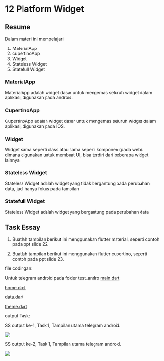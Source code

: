 # 12 Platform Widget

## Resume
Dalam materi ini mempelajari
1. MaterialApp
2. cupertinoApp
3. Widget
4. Stateless Widget
5. Statefull Widget

### MaterialApp
MaterialApp adalah widget dasar untuk mengemas seluruh widget dalam aplikasi, digunakan pada android.

### CupertinoApp
CupertinoApp adalah widget dasar untuk mengemas seluruh widget dalam aplikasi, digunakan pada IOS.

### Widget
Widget sama seperti class atau sama seperti komponen (pada web). dimana digunakan untuk membuat UI, bisa terdiri dari beberapa widget lainnya

### Stateless Widget
Stateless Widget adalah widget yang tidak bergantung pada perubahan data, jadi hanya fokus pada tampilan

### Statefull Widget
Stateless Widget adalah widget yang bergantung pada perubahan data


## Task Essay
1. Buatlah tampilan berikut ini menggunakan flutter material, seperti contoh pada ppt slide 22.

2. Buatlah tampilan berikut ini menggunakan flutter cupertino, seperti contoh pada ppt slide 23.

file codingan:

Untuk telegram android pada folder test_andro
[main.dart](https://github.com/fraihan-dw/flutter_muhammad-raihan-firdaus/blob/main/12_Platform%20Widget/Praktikum/test_andro/lib/main.dart)

[home.dart](https://github.com/fraihan-dw/flutter_muhammad-raihan-firdaus/blob/main/12_Platform%20Widget/Praktikum/test_andro/lib/home.dart)

[data.dart](https://github.com/fraihan-dw/flutter_muhammad-raihan-firdaus/blob/main/12_Platform%20Widget/Praktikum/test_andro/lib/data.dart)

[theme.dart](https://github.com/fraihan-dw/flutter_muhammad-raihan-firdaus/blob/main/12_Platform%20Widget/Praktikum/test_andro/lib/theme.dart)


output Task:

SS output ke-1, Task 1, Tampilan utama telegram android.


![](https://github.com/fraihan-dw/flutter_muhammad-raihan-firdaus/blob/main/12_Platform%20Widget/Screenshot/Ss%20output%20MaterialApp%20android%20Telegram.png?raw=true)

SS output ke-2, Task 1, Tampilan utama telegram android.


![](https://github.com/fraihan-dw/flutter_muhammad-raihan-firdaus/blob/main/12_Platform%20Widget/Screenshot/Ss%20output%20MaterialApp%20android%20Telegram%20Drawer.png?raw=true)
